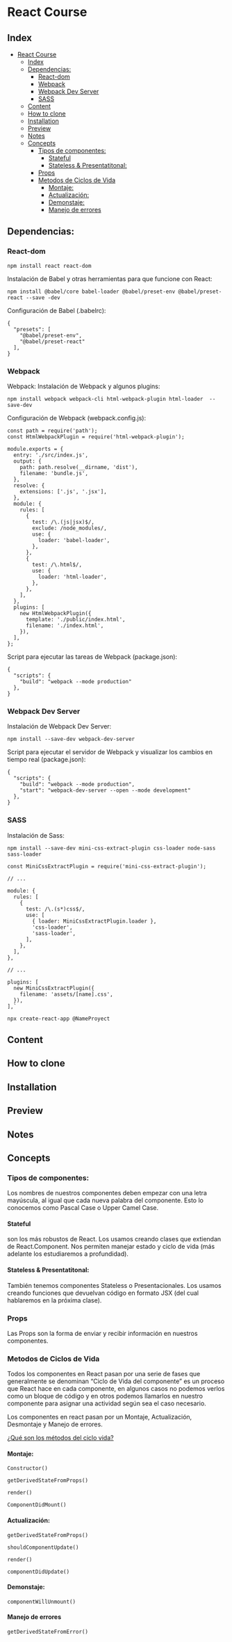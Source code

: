 # React Course

## Index
- [React Course](#react-course)
  - [Index](#index)
  - [Dependencias:](#dependencias)
    - [React-dom](#react-dom)
    - [Webpack](#webpack)
    - [Webpack Dev Server](#webpack-dev-server)
    - [SASS](#sass)
  - [Content](#content)
  - [How to clone](#how-to-clone)
  - [Installation](#installation)
  - [Preview](#preview)
  - [Notes](#notes)
  - [Concepts](#concepts)
    - [Tipos de componentes:](#tipos-de-componentes)
      - [Stateful](#stateful)
      - [Stateless & Presentatitonal:](#stateless--presentatitonal)
    - [Props](#props)
    - [Metodos de Ciclos de Vida](#metodos-de-ciclos-de-vida)
      - [Montaje:](#montaje)
      - [Actualización:](#actualizaci%c3%b3n)
      - [Demonstaje:](#demonstaje)
      - [Manejo de errores](#manejo-de-errores)

## Dependencias:
### React-dom
`npm install react react-dom`

Instalación de Babel y otras herramientas para que funcione con React:

`npm install @babel/core babel-loader @babel/preset-env @babel/preset-react --save -dev`

Configuración de Babel (.babelrc):

```
{
  "presets": [
    "@babel/preset-env",
    "@babel/preset-react"
  ],
}
```
### Webpack
Webpack:
Instalación de Webpack y algunos plugins:

```
npm install webpack webpack-cli html-webpack-plugin html-loader  --save-dev

```

Configuración de Webpack (webpack.config.js):


```
const path = require('path');
const HtmlWebpackPlugin = require('html-webpack-plugin');

module.exports = {
  entry: './src/index.js',
  output: {
    path: path.resolve(__dirname, 'dist'),
    filename: 'bundle.js',
  },
  resolve: {
    extensions: ['.js', '.jsx'],
  },
  module: {
    rules: [
      {
        test: /\.(js|jsx)$/,
        exclude: /node_modules/,
        use: {
          loader: 'babel-loader',
        },
      },
      {
        test: /\.html$/,
        use: {
          loader: 'html-loader',
        },
      },
    ],
  },
  plugins: [
    new HtmlWebpackPlugin({
      template: './public/index.html',
      filename: './index.html',
    }),
  ],
};
```

Script para ejecutar las tareas de Webpack (package.json):

```
{
  "scripts": {
    "build": "webpack --mode production"
  },
}

```
### Webpack Dev Server
Instalación de Webpack Dev Server:

`npm install --save-dev webpack-dev-server`

Script para ejecutar el servidor de Webpack y visualizar los cambios en tiempo real (package.json):

```
{
  "scripts": {
    "build": "webpack --mode production",
    "start": "webpack-dev-server --open --mode development"
  },
}
```


### SASS
Instalación de Sass:

`npm install --save-dev mini-css-extract-plugin css-loader node-sass sass-loader`

```
const MiniCssExtractPlugin = require('mini-css-extract-plugin');

// ...

module: {
  rules: [
    {
      test: /\.(s*)css$/,
      use: [
        { loader: MiniCssExtractPlugin.loader },
        'css-loader',
        'sass-loader',
      ],
    },
  ],
},

// ...

plugins: [
  new MiniCssExtractPlugin({
    filename: 'assets/[name].css',
  }),
],`
```



`npx create-react-app @NameProyect`
## Content
## How to clone
## Installation
## Preview
## Notes
## Concepts

### Tipos de componentes:
Los nombres de nuestros componentes deben empezar con una letra mayúscula, al igual que cada nueva palabra del componente. Esto lo conocemos como Pascal Case o Upper Camel Case.

#### Stateful
son los más robustos de React. Los usamos creando clases que extiendan de React.Component. Nos permiten manejar estado y ciclo de vida (más adelante los estudiaremos a profundidad).

#### Stateless & Presentatitonal:
También tenemos componentes Stateless o Presentacionales. Los usamos creando funciones que devuelvan código en formato JSX (del cual hablaremos en la próxima clase).

### Props
Las Props son la forma de enviar y recibir información en nuestros componentes.



### Metodos de Ciclos de Vida
Todos los componentes en React pasan por una serie de fases que generalmente se denominan “Ciclo de Vida del componente” es un proceso que React hace en cada componente, en algunos casos no podemos verlos como un bloque de código y en otros podemos llamarlos en nuestro componente para asignar una actividad según sea el caso necesario.

Los componentes en react pasan por un Montaje, Actualización, Desmontaje y Manejo de errores.

[¿Qué son los métodos del ciclo vida?](https://platzi.com/clases/1651-react-ejs/22576-que-son-los-metodos-del-ciclo-vida/)
#### Montaje:
`Constructor()`

`getDerivedStateFromProps()`

`render()`

`ComponentDidMount()`

#### Actualización:
`getDerivedStateFromProps()`

`shouldComponentUpdate()`

`render()`

`componentDidUpdate()`

#### Demonstaje:
`componentWillUnmount()`

#### Manejo de errores
`getDerivedStateFromError()`